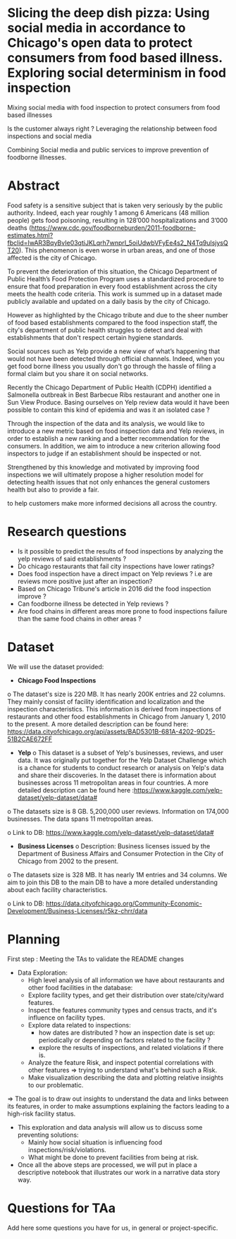 # Slicing the deep dish pizza:   Using social media in accordance to Chicago's open data to protect consumers from food based illness. Exploring social determinism in food inspection 

Mixing social media with food inspection to protect consumers from food based illnesses

Is the customer always right ? Leveraging the relationship between food inspections and social media

Combining Social media and public services to improve prevention of foodborne illnesses.

# Abstract

Food safety is a sensitive subject that is taken very seriously by the public authority. Indeed, each year  roughly 1 among 6 Americans (48 million people) gets food poisoning, resulting in 128’000 hospitalizations and 3’000 deaths (https://www.cdc.gov/foodborneburden/2011-foodborne-estimates.html?fbclid=IwAR3BqyBvIe03qtiJKLqrh7wnprI_5oiUdwbVFyEe4s2_N4Tq9ulsjysQT20). This phenomenon is even worse in urban areas, and one of those affected is the city of Chicago.  

To prevent the deterioration of this situation, the Chicago Department of Public Health’s Food Protection Program uses a standardized procedure to ensure that food preparation in every food establishment across the city meets the health code criteria. This work is summed up in a dataset made publicly available and updated on a daily basis by the city of Chicago. 

However as highlighted by the Chicago tribute and due to the sheer number of food based establishments compared to the food inspection staff, the city's department of public health struggles to detect and deal with establishments that don't respect certain hygiene standards. 

Social sources such as Yelp provide a new view of what’s happening that would not have been detected through official channels. Indeed, when you get food borne illness you usually don't go through the hassle of filing a formal claim but you share it on social networks. 

Recently the Chicago Department of Public Health (CDPH) identified a Salmonella outbreak in Best Barbecue Ribs restaurant and another one in Sun View Produce. Basing ourselves on Yelp review data would it have been possible to contain this kind of epidemia and was it an isolated case ?

Through the inspection of the data and its analysis, we would like to introduce a new metric based on food inspection data and Yelp reviews, in order to establish a new ranking and a better recommendation for the consumers. In addition, we aim to introduce a new criterion allowing food inspectors to judge if an establishment should be inspected or not. 

Strengthened by this knowledge and motivated by improving food inspections we will ultimately propose a higher resolution model for detecting health issues that not only enhances the general customers health but also to provide a fair. 

to help customers make more informed decisions all across the country.

# Research questions

- Is it possible to predict the results of food inspections by analyzing the yelp reviews of said establishments ?
- Do chicago restaurants that fail city inspections have lower ratings?
- Does food inspection have a direct impact on Yelp reviews ? i.e are reviews more positive just after an inspection?
- Based on Chicago Tribune's article in 2016 did the food inspection improve ?
- Can foodborne illness be detected in Yelp reviews ?
- Are food chains in different areas more prone to food inspections failure than the same food chains in other areas ?

# Dataset

We will use the dataset provided:  

- **Chicago Food Inspections**

o The dataset's size is 220 MB. It has nearly 200K entries and 22 columns. They mainly consist of facility identification and localization and the inspection characteristics. This information is derived from inspections of restaurants and other food establishments in Chicago from January 1, 2010 to the present. A more detailed description can be found here: https://data.cityofchicago.org/api/assets/BAD5301B-681A-4202-9D25-51B2CAE672FF

- **Yelp**
o This dataset is a subset of Yelp's businesses, reviews, and user data. It was originally put together for the Yelp Dataset Challenge which is a chance for students to conduct research or analysis on Yelp's data and share their discoveries. In the dataset there is information about businesses across 11 metropolitan areas in four countries.  A more detailed description can be found here :https://www.kaggle.com/yelp-dataset/yelp-dataset/data#

o The datasets size is 8 GB. 5,200,000 user reviews. Information on 174,000 businesses. The data spans 11 metropolitan areas.

o Link to DB: https://www.kaggle.com/yelp-dataset/yelp-dataset/data#

- **Business Licenses**
o Description: Business licenses issued by the Department of Business Affairs and Consumer Protection in the City of Chicago from 2002 to the present.

o The datasets size is 328 MB. It has nearly 1M entries and 34 columns. We aim to join this DB to the main DB to have a more detailed understanding about each facility characteristics.

o Link to DB: https://data.cityofchicago.org/Community-Economic-Development/Business-Licenses/r5kz-chrr/data


# Planning

First step : Meeting the TAs to validate the README changes 

- Data Exploration:
  - High level analysis of all information we have about restaurants    and other food facilities in the database: 
  - Explore facility types, and get their distribution over     state/city/ward features. 
  - Inspect the features community types and census tracts, and     it's influence on facility types.
  - Explore data related to inspections: 
    - how dates are distributed ? how an inspection date is set             up: periodically or depending on factors related to the                 facility ?
    - explore the results of inspections, and related violations            if there is.
  - Analyze the feature Risk, and inspect potential correlations with   other features => trying to understand what's behind such a Risk. 
  - Make visualization describing the data and plotting relative    insights to our problematic.

=> The goal is to draw out insights to understand the data and links between its features, in order to make assumptions explaining the factors leading to a high-risk facility status.

- This exploration and data analysis will allow us to discuss some preventing solutions: 
  - Mainly how social situation is influencing food inspections/risk/violations.
  - What might be done to prevent facilities from being at risk.
- Once all the above steps are processed, we will put in place a descriptive notebook that illustrates our work in a narrative data story way.

# Questions for TAa

Add here some questions you have for us, in general or project-specific.
